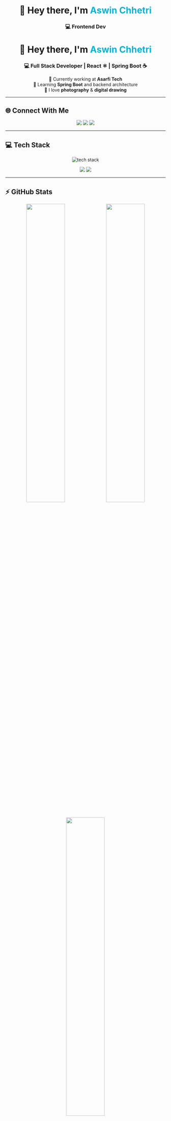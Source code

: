 <!-- ✨ Modern GitHub Profile | Aswin Chhetri -->

<h1 align="center">👋 Hey there, I'm <span style="color:#00b4d8;">Aswin Chhetri</span></h1>
<h3 align="center">💻 Frontend Dev<!-- ✨ Modern GitHub Profile | Aswin Chhetri -->

<h1 align="center">👋 Hey there, I'm <span style="color:#00b4d8;">Aswin Chhetri</span></h1>
<h3 align="center">💻 Full Stack Developer | React ⚛️ | Spring Boot ☕</h3>

<p align="center">
  🔭 Currently working at <b>Asarfi Tech</b> <br/>
  🌱 Learning <b>Spring Boot</b> and backend architecture <br/>
  🎨 I love <b>photography</b> & <b>digital drawing</b>
</p>

---

## 🌐 Connect With Me

<p align="center">
  <a href="https://instagram.com/asbin.02" target="_blank"><img src="https://img.shields.io/badge/Instagram-E4405F?style=for-the-badge&logo=instagram&logoColor=white"/></a>
  <a href="https://linkedin.com/in/aswin-chhetri+" target="_blank"><img src="https://img.shields.io/badge/LinkedIn-0A66C2?style=for-the-badge&logo=linkedin&logoColor=white"/></a>
  <a href="mailto:aswinchhetri02@gmail.com"><img src="https://img.shields.io/badge/Email-D14836?style=for-the-badge&logo=gmail&logoColor=white"/></a>
</p>

---

## 💻 Tech Stack

<p align="center">
  <img src="https://skillicons.dev/icons?i=html,css,js,react,reactnative,redux,figma,canva,postgres,mysql,spring,git,github" alt="tech stack" />
</p>

<p align="center">
  <img src="https://img.shields.io/badge/-React%20Query-FF4154?style=for-the-badge&logo=react-query&logoColor=white"/>
  <img src="https://img.shields.io/badge/-React%20Router-CA4245?style=for-the-badge&logo=react-router&logoColor=white"/>
</p>

---

## ⚡ GitHub Stats

<p align="center">
  <img width="49%" src="https://github-readme-stats.vercel.app/api?username=Beasty002&show_icons=true&theme=tokyonight&hide_border=true" />
  <img width="49%" src="https://github-readme-streak-stats.herokuapp.com/?user=Beasty002&theme=tokyonight&hide_border=true" />
</p>

<p align="center">
  <img width="49%" src="https://github-readme-stats.vercel.app/api/top-langs/?username=Beasty002&layout=compact&theme=tokyonight&hide_border=true" />
</p>

---

## 🧠 Random Dev Quote

<p align="center">
  <img src="https://quotes-github-readme.vercel.app/api?type=horizontal&theme=tokyonight"/>
</p>

---

## 🚀 Top Contributed Repos

<p align="center">
  <img src="https://github-contributor-stats.vercel.app/api?username=Beasty002&limit=5&theme=tokyonight&combine_all_yearly_contributions=true"/>
</p>

---

<p align="center">
  <img src="https://visitcount.itsvg.in/api?id=Beasty002&label=Profile%20Views&icon=6&color=3" />
</p>

<!-- 🔥 Created by Aswin Chhetri | Profile powered with skill icons & stats cards -->
<!-- ✨ Modern GitHub Profile | Aswin Chhetri -->

<h1 align="center">👋 Hey there, I'm <span style="color:#00b4d8;">Aswin Chhetri</span></h1>
<h3 align="center">💻 Full Stack Developer | React ⚛️ | Spring Boot ☕</h3>

<p align="center">
  🔭 Currently working at <b>Asarfi Tech</b> <br/>
  🌱 Learning <b>Spring Boot</b> and backend architecture <br/>
  🎨 I love <b>photography</b> & <b>digital drawing</b>
</p>

---

## 🌐 Connect With Me

<p align="center">
  <a href="https://instagram.com/asbin.02" target="_blank"><img src="https://img.shields.io/badge/Instagram-E4405F?style=for-the-badge&logo=instagram&logoColor=white"/></a>
  <a href="https://linkedin.com/in/aswin-chhetri+" target="_blank"><img src="https://img.shields.io/badge/LinkedIn-0A66C2?style=for-the-badge&logo=linkedin&logoColor=white"/></a>
  <a href="mailto:aswinchhetri02@gmail.com"><img src="https://img.shields.io/badge/Email-D14836?style=for-the-badge&logo=gmail&logoColor=white"/></a>
</p>

---

## 💻 Tech Stack

<p align="center">
  <img src="https://skillicons.dev/icons?i=html,css,js,react,reactnative,redux,figma,canva,postgres,mysql,spring,git,github" alt="tech stack" />
</p>

<p align="center">
  <img src="https://img.shields.io/badge/-React%20Query-FF4154?style=for-the-badge&logo=react-query&logoColor=white"/>
  <img src="https://img.shields.io/badge/-React%20Router-CA4245?style=for-the-badge&logo=react-router&logoColor=white"/>
</p>

---

## ⚡ GitHub Stats

<p align="center">
  <img width="49%" src="https://github-readme-stats.vercel.app/api?username=Beasty002&show_icons=true&theme=tokyonight&hide_border=true" />
  <img width="49%" src="https://github-readme-streak-stats.herokuapp.com/?user=Beasty002&theme=tokyonight&hide_border=true" />
</p>

<p align="center">
  <img width="49%" src="https://github-readme-stats.vercel.app/api/top-langs/?username=Beasty002&layout=compact&theme=tokyonight&hide_border=true" />
</p>

---

## 🧠 Random Dev Quote

<p align="center">
  <img src="https://quotes-github-readme.vercel.app/api?type=horizontal&theme=tokyonight"/>
</p>

---

## 🚀 Top Contributed Repos

<p align="center">
  <img src="https://github-contributor-stats.vercel.app/api?username=Beasty002&limit=5&theme=tokyonight&combine_all_yearly_contributions=true"/>
</p>

---

<p align="center">
  <img src="https://visitcount.itsvg.in/api?id=Beasty002&label=Profile%20Views&icon=6&color=3" />
</p>

<!-- 🔥 Created by Aswin Chhetri | Profile powered with skill icons & stats cards -->
</h3>

<p align="center">
  🔭 Currently working at <b>Asarfi Tech</b> <br/>
  🌱 Learning <b>Spring Boot</b> and backend architecture <br/>
  🎨 I love <b>photography</b> & <b>digital drawing</b>
</p>

---

## 🌐 Connect With Me

<p align="center">
  <a href="https://instagram.com/asbin.02" target="_blank"><img src="https://img.shields.io/badge/Instagram-E4405F?style=for-the-badge&logo=instagram&logoColor=white"/></a>
  <a href="https://linkedin.com/in/aswin-chhetri+" target="_blank"><img src="https://img.shields.io/badge/LinkedIn-0A66C2?style=for-the-badge&logo=linkedin&logoColor=white"/></a>
  <a href="mailto:aswinchhetri02@gmail.com"><img src="https://img.shields.io/badge/Email-D14836?style=for-the-badge&logo=gmail&logoColor=white"/></a>
</p>

---

## 💻 Tech Stack

<p align="center">
  <img src="https://skillicons.dev/icons?i=html,css,js,react,reactnative,redux,figma,canva,postgres,mysql,spring,git,github" alt="tech stack" />
</p>

<p align="center">
  <img src="https://img.shields.io/badge/-React%20Query-FF4154?style=for-the-badge&logo=react-query&logoColor=white"/>
  <img src="https://img.shields.io/badge/-React%20Router-CA4245?style=for-the-badge&logo=react-router&logoColor=white"/>
</p>

---

## ⚡ GitHub Stats

<p align="center">
  <img width="49%" src="https://github-readme-stats.vercel.app/api?username=Beasty002&show_icons=true&theme=tokyonight&hide_border=true" />
  <img width="49%" src="https://github-readme-streak-stats.herokuapp.com/?user=Beasty002&theme=tokyonight&hide_border=true" />
</p>

<p align="center">
  <img width="49%" src="https://github-readme-stats.vercel.app/api/top-langs/?username=Beasty002&layout=compact&theme=tokyonight&hide_border=true" />
</p>

---

## 🧠 Random Dev Quote

<p align="center">
  <img src="https://quotes-github-readme.vercel.app/api?type=horizontal&theme=tokyonight"/>
</p>

---

## 🚀 Top Contributed Repos

<p align="center">
  <img src="https://github-contributor-stats.vercel.app/api?username=Beasty002&limit=5&theme=tokyonight&combine_all_yearly_contributions=true"/>
</p>

---

<p align="center">
  <img src="https://visitcount.itsvg.in/api?id=Beasty002&label=Profile%20Views&icon=6&color=3" />
</p>

<!-- 🔥 Created by Aswin Chhetri | Profile powered with skill icons & stats cards -->
